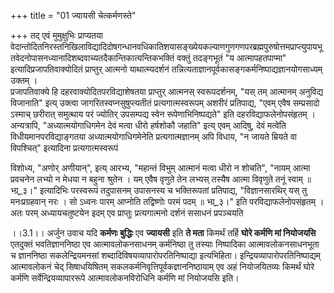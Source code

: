 +++
title = "01 ज्यायसी चेत्कर्मणस्ते"

+++
तद् एवं मुमुक्षुभिः प्राप्यतया वेदान्तोदितनिरस्तनिखिलाविद्यादिदोषगन्धानवधिकातिशयासङ्ख्येयकल्याणगुणगणपरब्रह्मपुरुषोत्तमप्राप्त्युपायभूतवेदनोपासनध्यानादिशब्दवाच्यतदैकान्तिकात्यन्तिकभक्तिं वक्तुं तदङ्गभूतं "य आत्मापहतपाप्मा" इत्यादिप्रजापतिवाक्योदितं प्राप्तुर् आत्मनो याथात्म्यदर्शनं तन्नित्यताज्ञानपूर्वकासङ्गकर्मनिष्पाद्यज्ञानयोगसाध्यम् उक्तम् ।  
प्रजापतिवाक्ये हि दहरवाक्योदितपरविद्याशेषतया प्राप्तुर् आत्मनस् स्वरूपदर्शनम्, "यस् तम् आत्मानम् अनुविद्य विजानाति" इत्य् उक्त्वा जागरितस्वप्नसुषुप्त्यतीतं प्रत्यगात्मस्वरूपम् अशरीरं प्रतिपाद्य, "एवम् एवैष सम्प्रसादो ऽस्माच् छरीरात् समुत्थाय परं ज्योतिर् उपसम्पद्य स्वेन रूपेणाभिनिष्पद्यते" इति दहरविद्याफलेनोपसंहृतम् । अन्यत्रापि, "अध्यात्मयोगाधिगमेन देवं मत्वा धीरो हर्षशोकौ जहाति" इत्य् एवम् आदिषु, देवं मत्वेति विधीयमानपरविद्याङ्गतया अध्यात्मयोगाधिगमेनेति प्रत्यगात्मज्ञानम् अपि विधाय, "न जायते म्रियते वा विपश्चित्" इत्यादिना प्रत्यगात्मस्वरूपं

विशोध्य, "अणोर् अणीयान्", इत्य् आरभ्य, "महान्तं विभुम् आत्मानं मत्वा धीरो न शोचति", "नायम् आत्मा प्रवचनेन लभ्यो न मेधया न बहुना श्रुतेन । यम् एवैष वृणुते तेन लभ्यस् तस्यैष आत्मा विवृणुते तनूं स्वाम् ॥ भ्ग्र्_३।" इत्यादिभिः परस्वरूपं तदुपासनम् उपासनस्य च भक्तिरूपतां प्रतिपाद्य, "विज्ञानसारथिर् यस् तु मनःप्रग्रहवान् नरः । सो ऽध्वनः पारम् आप्नोति तद्विष्णोः परमं पदम् ॥ भ्ग्र्_३।" इति परविद्याफलेनोपसंहृतम् ।  
अतः परम् अध्यायचतुष्टयेन इदम् एव प्राप्तुः प्रत्यगात्मनो दर्शनं ससाधनं प्रपञ्चयति   

।।3.1।। अर्जुन उवाच यदि **कर्मणः बुद्धिः** एव **ज्यायसी** इति **ते मता**
किमर्थं तर्हि **घोरे कर्मणि मां नियोजयसि** एतदुक्तं भवतिज्ञाननिष्ठा एव
आत्मावलोकनसाधनम् कर्मनिष्ठा तु तस्याः निष्पादिका आत्मावलोकनसाधनभूता च
ज्ञाननिष्ठा सकलेन्द्रियमनसां शब्दादिविषयव्यापारोपरतिनिष्पाद्या
इत्यभिहिता। इन्द्रियव्यापारोपरतिनिष्पाद्यम् आत्मावलोकनं चेद्
सिषाधयिषितम् सकलकर्मनिवृत्तिपूर्वकज्ञाननिष्ठायाम् एव अहं नियोजयितव्यः
किमर्थं घोरे कर्मणि सर्वेन्द्रियव्यापाररूपे आत्मावलोकनविरोधिनि कर्मणि
मां नियोजयसि इति।
